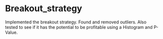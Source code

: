 # Breakout_strategy
Implemented the breakout strategy. Found and removed outliers. Also tested to see if it has the potential to be profitable using a Histogram and P-Value.
